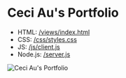# Ceci Au's Portfolio

- HTML: [/views/index.html](views/index.html)
- CSS: [/css/styles.css](css/styles.css)
- JS: [/js/client.js](js/client.js)
- Node.js: [/server.js](server.js)

![Ceci Au's Portfolio](https://raw.githubusercontent.com/ceciaups/Portfolio/master/images/Portfolio.png)
